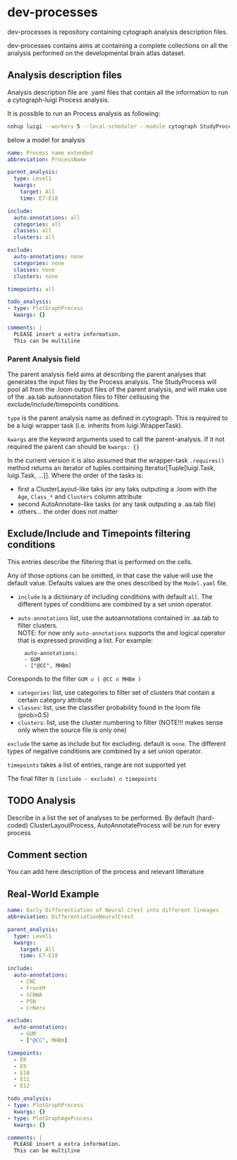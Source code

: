 # dev-processes

dev-processes is repository containing cytograph analysis description files.

dev-processes contains aims at containing a complete collections on all the analysis performed on the developmental brain atlas dataset.


## Analysis description files

Analysis description file are .yaml files that contain all the information to run a cytograph-luigi Process analysis.
 
It is possible to run an Process analysis as following:

```bash
nohup luigi --workers 5 --local-scheduler --module cytograph StudyProcess --processname DifferentiationNeuralCrest > nohup.out &
```

below a model for analysis

```yaml
name: Process name extended
abbreviation: ProcessName

parent_analysis:
  type: Level1
  kwargs:
    target: All
    time: E7-E18

include:
  auto-annotations: all
  categories: all
  classes: all
  clusters: all

exclude:
  auto-annotations: none
  categories: none
  classes: none
  clusters: none

timepoints: all

todo_analysis:
- type: PlotGraphProcess
  kwargs: {}

comments: |
  PLEASE insert a extra information.
  This can be multiline
```

### Parent Analysis field

The parent analysis field aims at describing the parent analyses that generates the input files by the Process analysis. The StudyProcess will pool all from the .loom output files of the parent analysis, and will make use of the .aa.tab autoannotation files to filter cellsusing the exclude/include/timepoints conditions.

`type` is the parent analysis name as defined in cytograph. This is required to be a luigi wrapper task (i.e. inherits from luigi.WrapperTask).

`kwargs` are the keyword arguments used to call the parent-analysis. If it not required the parent can should be `kwargs: {}`

In the current version it is also assumed that the wrapper-task `.requires()` method returns an iterator of tuples containing Iterator[Tuple[luigi.Task, luigi.Task, ...]]. Where the order of the tasks is:

* first a ClusterLayout-like taks (or any taks outputing a .loom with the `Age`, `Class_*` and `Clusters` column attribute
* second  AutoAnnotate-like tasks (or any task outputing a .aa.tab file)
* others... the order does not matter

## Exclude/Include and Timepoints filtering conditions

This entries describe the filtering that is performed on the cells.

Any of those options can be omitted, in that case the value will use the default value. Defaults values are the ones described by the `Model.yaml` file.

* `include` is a dictionary of including conditions with default `all`. The different types of conditions are combined by a set union operator.
* `auto-annotations` list, use the autoannotations contained in .aa.tab to filter clusters.  
NOTE: for now only `auto-annotations` supports the and logical operator that is expressed providing a list. For example:  

        auto-annotations:
        - GUM
        - ["@CC", MHBm]
Coresponds to the filter `GUM ∪ ( @CC ∩ MHBm )`
* `categories`: list, use categories to filter set of clusters that contain a certain category attribute
* `classes`: list,  use the classifier probability found in the loom file (prob>0.5)
* `clusters`: list,  use the cluster numbering to filter (NOTE!!! makes sense only when the source file is only one)
    


`exclude` the same as include but for excluding. default is `none`. The different types of negative conditions are combined by a set union operator.

`timepoints` takes a list of entries, range are not supported yet

The final filter is `(include - exclude) ∩ timepoints`

## TODO Analysis

Describe in a list the set of analyses to be performed.
By default (hard-coded) ClusterLayoutProcess, AutoAnnotateProcess will be run for every process

## Comment section

You can add here description of the process and relevant litterature

## Real-World Example

```yaml
name: Early Differentiation of Neural Crest into different lineages
abbreviation: DifferentiationNeuralCrest

parent_analysis:
  type: Level1
  kwargs:
    target: All
    time: E7-E18

include:
  auto-annotations:
    - CNC
    - FrontM
    - SCHWA
    - PSN
    - CrNerv

exclude:
  auto-annotations:
    - GUM
    - ["@CC", MHBm]

timepoints:
  - E8
  - E9
  - E10
  - E11
  - E12

todo_analysis:
- type: PlotGraphProcess
  kwargs: {}
- type: PlotGraphAgeProcess
  kwargs: {}

comments: |
  PLEASE insert a extra information.
  This can be multiline

```